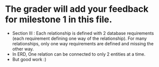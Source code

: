 # The grader will add your feedback for milestone 1 in this file.
* Section III : Each relationship is defined with 2 database requirements (each requirement defining one way of the relationship). For many relationships, only one way requirements are defined and missing the other way.
* In ERD, One relation can be connected to only 2 entities at a time. 
* But good work :)
